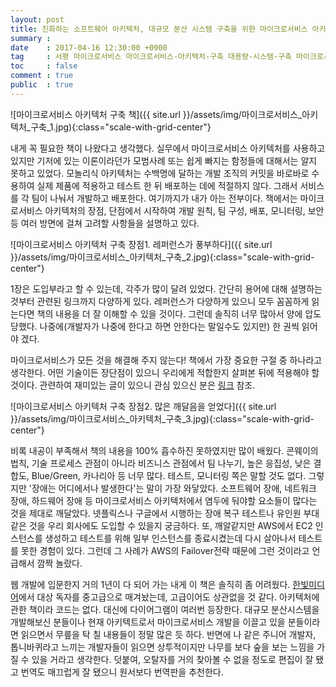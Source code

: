 ```yaml
---
layout: post
title: 진화하는 소프트웨어 아키텍처, 대규모 분산 시스템 구축을 위한 마이크로서비스 아키텍처 구축 리뷰
summary : 
date    : 2017-04-16 12:30:00 +0900
tag     : 서평 마이크로서비스 마이크로서비스-아키텍처-구축 대용량-시스템-구축 마이크로서비스-책-추천
toc     : false
comment : true
public  : true
---
```


![마이크로서비스 아키텍처 구축 책]({{ site.url }}/assets/img/마이크로서비스_아키텍처_구축_1.jpg){:class="scale-with-grid-center"}

내게 꼭 필요한 책이 나왔다고 생각했다. 실무에서 마이크로서비스 아키텍처를 사용하고 있지만 기저에 있는 이론이라던가 모범사례 또는 쉽게 빠지는 함정들에 대해서는 알지 못하고 있었다. 모놀리식 아키텍처는 수백명에 달하는 개발 조직의 커밋을 바로바로 수용하여 실제 제품에 적용하고 테스트 한 뒤 배포하는 데에 적절하지 않다. 그래서 서비스를 각 팀이 나눠서 개발하고 배포한다. 여기까지가 내가 아는 전부이다. 책에서는 마이크로서비스 아키텍처의 장점, 단점에서 시작하여 개발 원칙, 팀 구성, 배포, 모니터링, 보안 등 여러 방면에 걸쳐 고려할 사항들을 설명하고 있다.  

![마이크로서비스 아키텍처 구축 장점1. 레퍼런스가 풍부하다]({{ site.url }}/assets/img/마이크로서비스_아키텍처_구축_2.jpg){:class="scale-with-grid-center"}

1장은 도입부라고 할 수 있는데, 각주가 많이 달려 있었다. 간단히 용어에 대해 설명하는 것부터 관련된 링크까지 다양하게 있다. 레퍼런스가 다양하게 있으니 모두 꼼꼼하게 읽는다면 책의 내용을 더 잘 이해할 수 있을 것이다. 그런데 솔직히 너무 많아서 양에 압도당했다. 나중에(개발자가 나중에 한다고 하면 안한다는 말일수도 있지만) 한 권씩 읽어야 겠다.  

마이크로서비스가 모든 것을 해결해 주지 않는다! 책에서 가장 중요한 구절 중 하나라고 생각한다. 어떤 기술이든 장단점이 있으니 우리에게 적합한지 살펴본 뒤에 적용해야 할 것이다. 관련하여 재미있는 글이 있으니 관심 있으신 분은 [링크](https://lazygyu.net/blog/hype_driven_development) 참조.

![마이크로서비스 아키텍처 구축 장점2. 많은 깨달음을 얻었다]({{ site.url }}/assets/img/마이크로서비스_아키텍처_구축_3.jpg){:class="scale-with-grid-center"}

비록 내공이 부족해서 책의 내용을 100% 흡수하진 못하였지만 많이 배웠다. 콘웨이의 법칙, 기술 프로세스 관점이 아니라 비즈니스 관점에서 팀 나누기, 높은 응집성, 낮은 결합도, Blue/Green, 카나리아 등 너무 많다. 테스트, 모니터링 쪽은 말할 것도 없다. 그렇지만 '장애는 어디에서나 발생한다'는 말이 가장 와닿았다. 소프트웨어 장애, 네트워크 장애, 하드웨어 장애 등 마이크로서비스 아키텍처에서 염두에 둬야할 요소들이 많다는 것을 제대로 깨달았다. 넷플릭스나 구글에서 시행하는 장애 복구 테스트나 유인원 부대같은 것을 우리 회사에도 도입할 수 있을지 궁금하다. 또, 깨알같지만 AWS에서 EC2 인스턴스를 생성하고 테스트를 위해 일부 인스턴스를 종료시켰는데 다시 살아나서 테스트를 못한 경험이 있다. 그런데 그 사례가 AWS의 Failover전략 때문에 그런 것이라고 언급해서 깜짝 놀랐다.

웹 개발에 입문한지 거의 1년이 다 되어 가는 내게 이 책은 솔직히 좀 어려웠다. [한빛미디어](http://www.hanbit.co.kr/media/books/book_view.html?p_code=B8584207882)에서 대상 독자를 중고급으로 매겨놨는데, 고급이어도 상관없을 것 같다. 아키텍처에 관한 책이라 코드는 없다. 대신에 다이어그램이 여러번 등장한다. 대규모 분산시스템을 개발해보신 분들이나 현재 아키텍트로서 마이크로서비스 개발을 이끌고 있을 분들이라면 읽으면서 무릎을 탁 칠 내용들이 정말 많은 듯 하다. 반면에 나 같은 주니어 개발자, 톱니바퀴라고 느끼는 개발자들이 읽으면 상투적이지만 나무를 보다 숲을 보는 느낌을 가질 수 있을 거라고 생각한다. 덧붙여, 오탈자를 거의 찾아볼 수 없을 정도로 편집이 잘 됐고 번역도 매끄럽게 잘 됐으니 원서보다 번역판을 추천한다.

